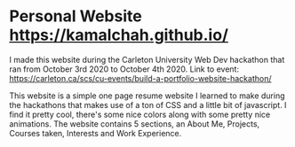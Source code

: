 # Personal Website https://kamalchah.github.io/

I made this website during the Carleton University Web Dev hackathon that ran from October 3rd 2020 to October 4th 2020.
Link to event: https://carleton.ca/scs/cu-events/build-a-portfolio-website-hackathon/

This website is a simple one page resume website I learned to make during the hackathons that makes use of a ton of CSS and a little bit of javascript. I find it pretty cool, there's some nice colors along with some pretty nice animations.
The website contains 5 sections, an About Me, Projects, Courses taken, Interests and Work Experience.

